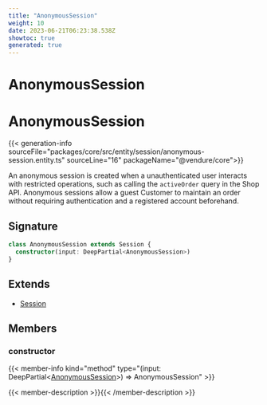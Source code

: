 ```yaml
---
title: "AnonymousSession"
weight: 10
date: 2023-06-21T06:23:38.538Z
showtoc: true
generated: true
---
```

<!-- This file was generated from the Vendure source. Do not modify. Instead, re-run the "docs:build" script -->

# AnonymousSession
<div class="symbol">


# AnonymousSession

{{< generation-info sourceFile="packages/core/src/entity/session/anonymous-session.entity.ts" sourceLine="16" packageName="@vendure/core">}}

An anonymous session is created when a unauthenticated user interacts with restricted operations,
such as calling the `activeOrder` query in the Shop API. Anonymous sessions allow a guest Customer
to maintain an order without requiring authentication and a registered account beforehand.

## Signature

```TypeScript
class AnonymousSession extends Session {
  constructor(input: DeepPartial<AnonymousSession>)
}
```
## Extends

 * <a href='/typescript-api/entities/session#session'>Session</a>


## Members

### constructor

{{< member-info kind="method" type="(input: DeepPartial&#60;<a href='/typescript-api/entities/anonymous-session#anonymoussession'>AnonymousSession</a>&#62;) => AnonymousSession"  >}}

{{< member-description >}}{{< /member-description >}}


</div>
